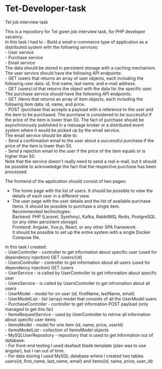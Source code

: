 # Tet-Developer-task
Tet job interview task

<p>This is a repository for Tet given job interview task, for PHP developer vacancy.<br>
In this task I had to - Build a small e-commerce type of application as a distributed system with the following services:<br>
 - User service<br>
 - Purchase service<br>
 - Email service<br>
The data should be stored in persistent storage with a caching mechanism.<br>
The user service should have the following API endpoints:<br>
 - GET /users that returns an array of user objects, each including the following user data: id, first name, last name, and e-mail
address.<br>
  - GET /users/:id that returns the object with the data for the specific user.<br>
The purchase service should have the following API endpoints:<br>
 - GET /items that returns an array of item objects, each including the following item data: id, name, and price.<br>
 - POST /purchase that accepts a payload with a reference to the user and the item to be purchased. The purchase is considered
to be successful if the price of the item is lower than 50. The fact of purchase should be asynchronously published in a
message broker or a distributed event system where it would be picked up by the email service.<br>
The email service should be able to:<br>
 - Send a confirmation email to the user about a successful purchase if the price of the item is lower than 50.<br>
 - Send a rejection email to the user if the price of the item equals or is higher than 50.<br>
Note that the service doesn't really need to send a real e-mail, but it should be possible to acknowledge the fact that the respective
purchase has been processed.<br>

The frontend of the application should consist of two pages:<br>
 - The home page with the list of users. It should be possible to view the details of each user in a different view.<br>
 - The user page with the user details and the list of available purchase items. It should be possible to purchase a single item.<br>
Recommended technologies:<br>
Backend: PHP (Laravel, Symfony), Kafka, RabbitMQ, Redis, PostgreSQL (or any other persistent storage).<br>
Frontend: Angular, Vue.js, React, or any other SPA framework.<br>
It should be possible to set up the entire system with a single Docker Compose file.</p>


<p>In this task I created:<br>
    - UserController - controller to get information about specific user (used for dependency injection) GET /users/{id}<br>
    - UsersController - controller to get information about all users (used for dependency injection) GET /users<br>
    - UserService - is called by UserController to get information about specific user<br>
    - UsersService - is called by UsersController to get infromation about all users<br>
    - UserModel - model for on user (id, firstName, lastName, email)<br>
    - UserModelList - list (array) model that consists of all the UserModel users<br>
    - PurchaseController - controller to get information POST payload (only managed to get this far)<br>
    - ItemsRequestService - used by UserController to retrive all information about specific user items<br>
    - ItemsModel - model for one item (id, name, price, userId)<br>
    - ItemsModelList - collection of ItemsModel objects <br>
    - MySQLUserRepository - repository that is used to get information out of database:<br>
    - For front-end testing I used deafault blade template (plan was to use angular), but I ran out of time.<br>
    - For data storing I used MySQL database where I created two tables users(id, first_name, last_name, email) and items(id, name, price, user_id)<br></p>
    
    
